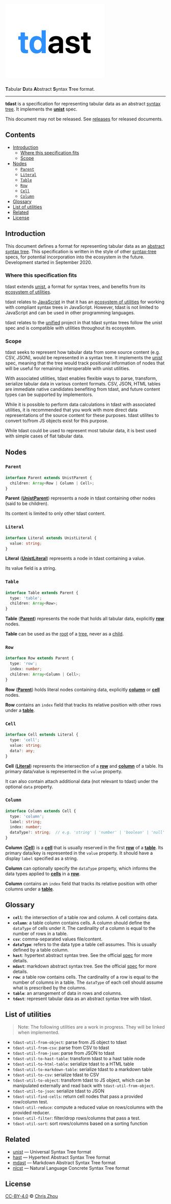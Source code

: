 # ![tdast](./logo.png)

**T**abular **D**ata **A**bstract **S**yntax **T**ree format.

---

**tdast** is a specification for representing tabular data as an abstract
[syntax tree][syntax-tree].
It implements the **[unist][]** spec.

This document may not be released.  See [releases][] for released documents.

## Contents

*   [Introduction](#introduction)
    *   [Where this specification fits](#where-this-specification-fits)
    *   [Scope](#scope)
*   [Nodes](#nodes)
    *   [`Parent`](#parent)
    *   [`Literal`](#literal)
    *   [`Table`](#table)
    *   [`Row`](#row)
    *   [`Cell`](#cell)
    *   [`Column`](#column)
*   [Glossary](#glossary)
*   [List of utilities](#list-of-utilities)
*   [Related](#related)
*   [License](#license)

## Introduction

This document defines a format for representing tabular data as an [abstract syntax
tree][syntax-tree].  This specification is written in the style of other [syntax-tree][] specs, for potential incorporation into the ecosystem in the future.  Development started in September 2020.

### Where this specification fits

tdast extends [unist][], a format for syntax trees, and benefits from its
[ecosystem of utilities][unist-utilities].

tdast relates to [JavaScript][] in that it has an [ecosystem of
utilities][unist-utilities] for working with compliant syntax trees in
JavaScript.  However, tdast is not limited to JavaScript and can be used in other programming
languages.

tdast relates to the [unified][] project in that tdast syntax trees follow the unist spec and is compatible with utilities throughout its ecosystem.

### Scope

tdast seeks to represent how tabular data from some source content (e.g. CSV, JSON), would be represented in a syntax tree.  It implements the [unist][] spec, meaning that the tree would track positional information of nodes that will be useful for remaining interoperable with unist utilities.

With associated utilities, tdast enables flexible ways to parse, transform, serialize tabular data in various content formats.  CSV, JSON, HTML tables are immediate native candidates benefiting from tdast, and future content types can be supported by implementors.

While it is possible to perform data calculations in tdast with associated utilities, it is recommended that you work with more direct data representations of the source content for these purposes.  tdast utilites to convert to/from JS objects exist for this purpose.

While tdast could be used to represent most tabular data, it is best used with simple cases of flat tabular data.


## Nodes

### `Parent`

```ts
interface Parent extends UnistParent {
  children: Array<Row | Column | Cell>;
}
```

**Parent** ([**UnistParent**][dfn-unist-parent]) represents a node in tdast containing other nodes (said to be children).

Its content is limited to only other tdast content.

### `Literal`

```ts
interface Literal extends UnistLiteral {
  value: string;
}
```

**Literal** ([**UnistLiteral**][dfn-unist-literal]) represents a node in tdast containing a value.

Its value field is a string.

### `Table`

```ts
interface Table extends Parent {
  type: 'table';
  children: Array<Row>;
}
```

**Table** ([**Parent**][parent]) represents the node that holds all tabular data, explicitly [**row**][row] nodes.

**Table** can be used as the [root][dfn-unist-root] of a [tree][dfn-unist-tree], never as a [child][dfn-unist-child].


### `Row`

```ts
interface Row extends Parent {
  type: 'row';
  index: number;
  children: Array<Column | Cell>;
}
```

**Row** ([**Parent**][parent]) holds literal nodes containing data, explicitly [**column**][column] or [**cell**][cell] nodes.

**Row** contains an `index` field that tracks its relative position with other rows under a [**table**][table].

### `Cell`

```ts
interface Cell extends Literal {
  type: 'cell';
  value: string;
  data?: any;
}
```

**Cell** ([**Literal**][literal]) represents the intersection of a [**row**][row] and [**column**][column] of a table.  Its primary data/value is represented in the `value` property.

It can also contain attach additional data (not relevant to tdast) under the optional `data` property.

### `Column`

```ts
interface Column extends Cell {
  type: 'column';
  label: string;
  index: number;
  dataType?: string;  // e.g. 'string' | 'number' | 'boolean' | 'null' | 'undefined' | 'nan'
}
```

**Column** ([**Cell**][cell]) is a [**cell**][cell] that is usually reserved in the first [**row**][row] of a [**table**][table].  Its primary data/key is represented in the `value` property.  It should have a display `label` specified as a string.

**Column** can optionally specify the `dataType` property, which informs the data types applied to [**cells**][cell] in a [**row**][row].

**Column** contains an `index` field that tracks its relative position with other columns under a [**table**][table].

## Glossary

- **`cell`**: the intersection of a table row and column.  A cell contains data.
- **`column`**: a table column contains cells.  A column should define the `dataType` of cells under it.  The cardinality of a column is equal to the number of rows in a table.
- **`csv`**: comma-separated values file/content.
- **`dataType`**: refers to the data type a table cell assumes.  This is usually defined by a table column.
- **`hast`**: hypertext abstract syntax tree.  See the official [spec][hast] for more details.
- **`mdast`**: markdown abstract syntax tree.  See the official [spec][mdast] for more details.
- **`row`**: a table row contains cells.  The cardinality of a row is equal to the number of columns in a table.  The `dataType` of each cell should assume what is prescribed by the columns.
- **`table`**: an arrangement of data in rows and columns.
- **`tdast`**: represent tabular data as an abstract syntax tree with tdast.


## List of utilities

> Note: The following utilities are a work in progress. They will be linked when implemented.

- `tdast-util-from-object`: parse from JS object to tdast
- `tdast-util-from-csv`: parse from CSV to tdast
- `tdast-util-from-json`: parse from JSON to tdast
- `tdast-util-to-hast-table`: transform tdast to a hast table node
- `tdast-util-to-html-table`: serialize tdast to a HTML table
- `tdast-util-to-markdown-table`: serialize tdast to a markdown table
- `tdast-util-to-csv`: serialize tdast to CSV
- `tdast-util-to-object`: transform tdast to JS object, which can be manipulated externally and read back with `tdast-util-from-object`.
- `tdast-util-to-json`: serialize tdast to JSON
- `tdast-util-find-cells`: return cell nodes that pass a provided row/column test.
- `tdast-util-reduce`: compute a reduced value on rows/columns with the provided reducer.
- `tdast-util-filter`: filter/drop rows/columns that pass a test.
- `tdast-util-sort`: sort rows/columns based on a sorting function


## Related
- [unist][]
    — Universal Syntax Tree format
- [hast][]
    — Hypertext Abstract Syntax Tree format
- [mdast][]
    — Markdown Abstract Syntax Tree format
- [nlcst][]
    — Natural Language Concrete Syntax Tree format


## License

[CC-BY-4.0][license] © [Chris Zhou][author]

<!-- Definitions -->
[cell]: #cell
[column]: #column
[literal]: #literal
[parent]: #parent
[row]: #row
[table]: #table

[author]: https://chrisrzhou.io
[dfn-unist-child]: https://github.com/syntax-tree/unist#child
[dfn-unist-literal]: https://github.com/syntax-tree/unist#literal
[dfn-unist-parent]: https://github.com/syntax-tree/unist#parent
[dfn-unist-root]: https://github.com/syntax-tree/unist#root
[dfn-unist-tree]: https://github.com/syntax-tree/unist#tree
[hast]: https://github.com/syntax-tree/hast
[license]: https://creativecommons.org/licenses/by/4.0/
[javascript]: https://www.ecma-international.org/ecma-262/9.0/index.html
[mdast]: https://github.com/syntax-tree/mdast
[nlcst]: https://github.com/syntax-tree/nlcst
[releases]: https://github.com/tdast/tdast/releases
[syntax-tree]: https://github.com/syntax-tree/unist#syntax-tree
[unified]: https://github.com/unifiedjs/unified
[unist]: https://github.com/syntax-tree/unist
[unist-utilities]: https://github.com/syntax-tree/unist#list-of-utilities
[xast]: https://github.com/syntax-tree/xast
